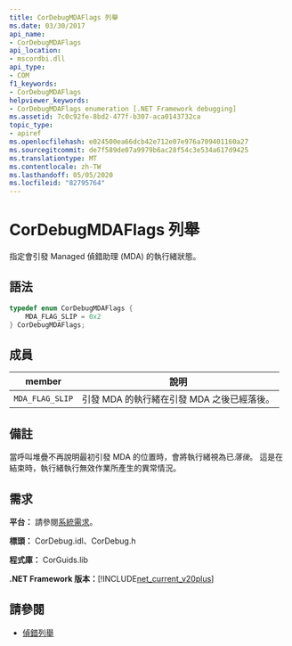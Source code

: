 ```yaml
---
title: CorDebugMDAFlags 列舉
ms.date: 03/30/2017
api_name:
- CorDebugMDAFlags
api_location:
- mscordbi.dll
api_type:
- COM
f1_keywords:
- CorDebugMDAFlags
helpviewer_keywords:
- CorDebugMDAFlags enumeration [.NET Framework debugging]
ms.assetid: 7c0c92fe-8bd2-477f-b307-aca0143732ca
topic_type:
- apiref
ms.openlocfilehash: e024500ea66dcb42e712e07e976a709401160a27
ms.sourcegitcommit: de7f589de07a9979b6ac28f54c3e534a617d9425
ms.translationtype: MT
ms.contentlocale: zh-TW
ms.lasthandoff: 05/05/2020
ms.locfileid: "82795764"
---
```

# <a name="cordebugmdaflags-enumeration"></a>CorDebugMDAFlags 列舉
指定會引發 Managed 偵錯助理 (MDA) 的執行緒狀態。  
  
## <a name="syntax"></a>語法  
  
```cpp  
typedef enum CorDebugMDAFlags {  
    MDA_FLAG_SLIP = 0x2  
} CorDebugMDAFlags;  
```  
  
## <a name="members"></a>成員  
  
|member|說明|  
|------------|-----------------|  
|`MDA_FLAG_SLIP`|引發 MDA 的執行緒在引發 MDA 之後已經落後。|  
  
## <a name="remarks"></a>備註  
 當呼叫堆疊不再說明最初引發 MDA 的位置時，會將執行緒視為已*落後*。 這是在結束時，執行緒執行無效作業所產生的異常情況。  
  
## <a name="requirements"></a>需求  
 **平台：** 請參閱[系統需求](../../get-started/system-requirements.md)。  
  
 **標頭：** CorDebug.idl、CorDebug.h  
  
 **程式庫：** CorGuids.lib  
  
 **.NET Framework 版本：**[!INCLUDE[net_current_v20plus](../../../../includes/net-current-v20plus-md.md)]  
  
## <a name="see-also"></a>請參閱

- [偵錯列舉](debugging-enumerations.md)
